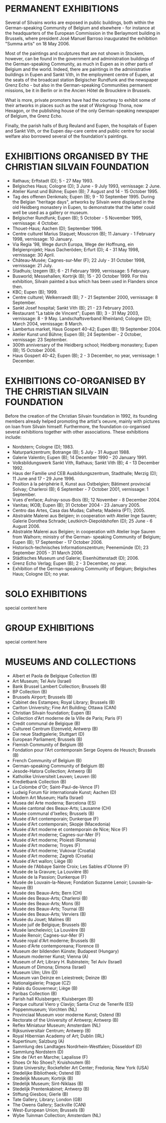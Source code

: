# PERMANENT EXHIBITIONS
Several of Silvains works are exposed in public buildings, both within the German-speaking Community of Belgium and elsewhere - for instance at the headquarters of the European Commission in the Berlaymont building in Brussels, where president José Manuel Barroso inaugurated the exhibition "Summa artis" on 18 May 2006.

Most of the paintings and sculptures that are not shown in Stockem, however, can be found in the government and administration buildings of the German-speaking Community, as much in Eupen as in other parts of Belgium and the world. Indeed, there are paintings in the administrative buildings in Eupen and Sankt Vith, in the employment centre of Eupen, at the seats of the broadcast station Belgischer Rundfunk and the newspaper Grenz Echo - but also in the German-speaking Communities permanent missions, be it in Berlin or in the Ancien Hôtel de Brouckère in Brussels.

What is more, private promoters have had the courtesy to exhibit some of their artworks in places such as the seat of Workgroup Thona, now Hexagon, or the publishing house of the only German-speaking newspaper of Belgium, the Grenz Echo.

Finally, the parish halls of Burg Reuland and Eupen, the hospitals of Eupen and Sankt Vith, or the Eupen day-care centre and public centre for social welfare also borrowed several of the foundation's paintings.


# EXHIBITIONS ORGANISED BY THE CHRISTIAN SILVAIN FOUNDATION
- Rathaus; Erftstadt (D); 5 - 27 May 1993.
- Belgisches Haus; Cologne (D); 3 June - 9 July 1993, vernissage: 2 June.
- Atelier Kunst und Bühne; Eupen (B); 7 August and 14 - 15 October 1995.
- Tag des offenen Denkmals; Eupen (B); 9 - 10 September 1995. During the Belgian "heritage days", artworks by Silvain were displayed in the old Heidberg monastery in Eupen, to demonstrate that the latter could well be used as a gallery or museum.
- Belgischer Rundfunk; Eupen (B); 5 October - 5 November 1995, vernissage: 4 October.
- Thouet-Haus; Aachen (D); September 1996.
- Centre culturel Marius Staquet; Mouscron (B); 11 January - 1 February 1998, vernissage: 10 January.
- Via Regia '98, Wege durch Europa, Wege der Hoffnung, ein Belgienprojekt; Haus Dacheröden; Erfurt (D); 4 - 31 May 1998, vernissage: 30 April.
- Château-Musée; Cagnes-sur-Mer (F); 22 July - 31 October 1998, vernissage: 21 July.
- Stadhuis; Izegem (B); 6 - 21 February 1999, vernissage: 5 February.
- Busworld; Messehallen; Kortrijk (B); 15 - 20 October 1999. For this exhibition, Silvain painted a bus which has been used in Flanders since then.
- KBC; Eupen (B); 1999.
- Centre culturel; Welkenraedt (B); 7 - 21 September 2000, vernissage: 8 September.
- Sankt Josef hospital; Sankt Vith (B); 21 - 23 February 2003.
- Restaurant "La table de Vincent"; Eupen (B); 3 - 31 May 2003, vernissage: 8 - 9 May. Landschaftsverband Rheinland; Cologne (D); March 2004, vernissage: 8 March.
- Lambertus market, Haus Gospert 40-42; Eupen (B); 19 September 2004.
- Atelier Kunst und Bühne; Eupen (B); 24 September - 2 October, vernissage: 23 September.
- 300th anniversary of the Heidberg school; Heidberg monastery; Eupen (B); 15 October 2006.
- Haus Gospert 40-42; Eupen (B); 2 - 3 December, no year, vernissage: 1 December.

# EXHIBITIONS CO-ORGANISED BY THE CHRISTIAN SILVAIN FOUNDATION
Before the creation of the Christian Silvain foundation in 1992, its founding members already helped promoting the artist's oeuvre, mainly with pictures on loan from Silvain himself. Furthermore, the foundation co-organised several exhibitions together with other associations. These exhibitions include:

- Nordstern; Cologne (D); 1983.
- Naturparkzentrum; Botrange (B); 5 July - 31 August 1988.
- Galerie Valentin; Eupen (B); 14 December 1990 - 20 January 1991.
- Volksbildungswerk Sankt Vith, Rathaus; Sankt Vith (B); 4 - 13 December 1992.
- Haus der Familie und CEB Ausbildungszentrum, Stadthalle; Merzig (D); 11 June and 17 - 29 June 1996.
- Position à la périphérie II, Kunst aus Ostbelgien; Bâtiment provincial Solvay; Charleroi (B);  6 September -  7 October 2001, vernissage: 1 September.
- Vues d'enface; Aulnay-sous-Bois (B); 12 November - 8 December 2004.
- Vanitas; IKOB; Eupen (B); 31 October 2004 - 23 January 2005.
- Centro das Artes, Casa das Mudas; Calheta; Madeira (PT); 2005.
- Abstrakte Malerei aus Belgien; in cooperation with Atelier Inge Sauren; Galerie Dorothea Schrade; Leutkirch-Diepoldshofen (D); 25 June - 6 August 2006.
- Abstrakte Malerei aus Belgien; in cooperation with Atelier Inge Sauren from Walhorn; ministry of the German- speaking Community of Belgium; Eupen (B); 17 September - 17 October 2006.
- Historisch-technisches Informationszentrum; Peenemünde (D); 23 September 2005 - 31 March 2006.
- Städtisches Museum und Galerie; Eisenhüttenstadt (D); 2006.
- Grenz Echo Verlag; Eupen (B); 2 - 3 December, no year.
- Exhibition of the German-speaking Community of Belgium; Belgisches Haus; Cologne (D); no year.

# SOLO EXHIBITIONS
special content here

# GROUP EXHIBITIONS
special content here

# MUSEUMS AND COLLECTIONS
- Albert et Paola de Belgique Collection (B)
- Art Museum; Tel Aviv (Israel)
- Bank Brussel Lambert Collection; Brussels (B)
- BP Collection (B)
- Brussels Airport; Brussels (B)
- Cabinet des Estampes; Royal Library; Brussels (B)
- Carlton University; Fine Art Building; Ottawa (CAN)
- Christian Silvain foundation; Eupen (B)
- Collection d'Art moderne de la Ville de Paris; Paris (F)
- Credit communal de Belgique (B)
- Cultureel Centrum Elzenveld; Antwerp (B)
- Die neue Stadtgalerie; Stuttgart (D)
- European Parliament; Brussels (B)
- Flemish Community of Belgium (B)
- Fondation pour l'Art contemporain Serge Goyens de Heusch; Brussels (B)
- French Community of Belgium (B)
- German-speaking Community of Belgium (B)
- Jesode-Hatora Collection; Antwerp (B)
- Katholike Universiteit Leuven; Leuven (B)
- Kredietbank Collection (B)
- La Colombe d'Or; Saint-Paul-de-Vence (F)
- Ludwig Forum für internationale Kunst; Aachen (D)
- Modern Art Museum; Haifa (Israel)
- Musea del Arte moderna; Barcelona (ES)
- Musée cantonal des Beaux-Arts; Lausanne (CH)
- Musée communal d'Ixelles; Brussels (B)
- Musée d'Art contemporain; Dunkerque (F)
- Musée d'Art contemporain; Skopje (Macedonia)
- Musée d'Art moderne et contemporain de Nice; Nice (F)
- Musée d'Art moderne; Cagnes-sur-Mer (F)
- Musée d'Art moderne; Ploiesti (Romania)
- Musée d'Art moderne; Troyes (F)
- Musée d'Art moderne; Vukovar (Croatia)
- Musée d'Art moderne; Zagreb (Croatia)
- Musée d'Art wallon; Liège (B)
- Musée de l'Abbaye Sainte Croix; Les Sables d'Olonne (F)
- Musée de la Gravure; La Louvière (B)
- Musée de la Passion; Dunkerque (F)
- Musée de Louvain-la-Neuve; Fondation Suzanne Lenoir; Louvain-la-Neuve (B)
- Musée des Beaux-Arts; Bern (CH)
- Musée des Beaux-Arts; Charleroi (B)
- Musée des Beaux-Arts; Mons (B)
- Musée des Beaux-Arts; Tournai (B)
- Musée des Beaux-Arts; Verviers (B)
- Musée du Jouet; Malines (B)
- Musée juif de Belgique; Brussels (B)
- Musée lanchelevici; La Louvière (B)
- Musée Renoir; Cagnes-sur-Mer (F)
- Musée royal d'Art moderne; Brussels (B)
- Museo d'Arte contemporeana; Florence (I)
- Museum der bildenden Künste; Budapest (Hungary)
 - Museum moderner Kunst; Vienna (A)
- Museum of Art; Library H. Rubinstein; Tel Aviv (Israel)
- Museum of Dimona; Dimona (Israel)
- Museum Ulm; Ulm (D)
- Museum van Deinze en Leiestreek; Deinze (B)
- Nationalgalerie; Prague (CZ)
- Palais du Gouverneur; Liège (B)
- Paribas Collection (B)
- Parish hall Kluisbergen; Kluisbergen (B)
- Parque cultural Viero y Clavijo; Santa Cruz de Tenerife (ES)
- Poppenmuseum; Vorchten (NL)
- Provinciaal Museum voor moderne Kunst; Ostend (B)
- Rectorate of the University of Antwerp; Antwerp (B)
- Reflex Miniatuur Museum; Amsterdam (NL)
- Rijksuniversitair Centrum; Antwerp (B)
- Royal Hibernian Academy of Art; Dublin (IRL)
- Rupertinum; Salzburg (A)
- Sammlung des Landtages Nordrhein-Westfalen; Düsseldorf (D)
- Sammlung Nordstern (D)
- Site de l'Art en Marche; Lapalisse (F)
- Shoes Or No Shoes?; Kruishoutem (B)
- State University; Rockefeller Art Center; Fredonia; New York (USA)
- Stedelijke Bibliotheek; Ostend (B)
- Stedelijk Museum; Kortrijk (B)
- Stedelijk Museum; Sint-Niklaas (B)
- Stedelijk Prentenkabinet; Antwerp (B)
- Stiftung Giesbos; Gierle (B)
- Tate Gallery, Library; London (GB)
- The Owens Gallery; Sackville (CAN)
- West-European Union; Brussels (B)
- Wybe Tuinman Collection; Amsterdam (NL)
